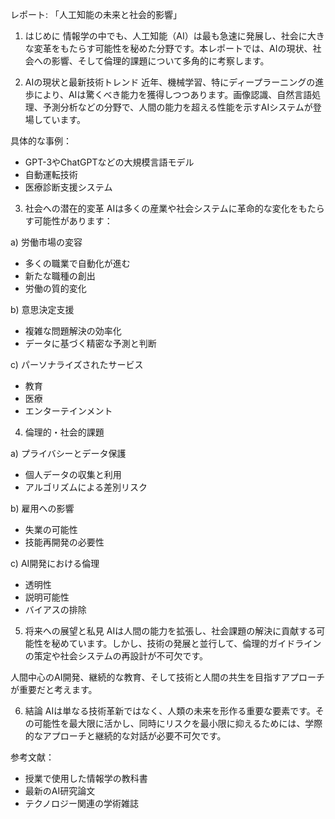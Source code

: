 レポート: 「人工知能の未来と社会的影響」

1. はじめに
情報学の中でも、人工知能（AI）は最も急速に発展し、社会に大きな変革をもたらす可能性を秘めた分野です。本レポートでは、AIの現状、社会への影響、そして倫理的課題について多角的に考察します。

2. AIの現状と最新技術トレンド
近年、機械学習、特にディープラーニングの進歩により、AIは驚くべき能力を獲得しつつあります。画像認識、自然言語処理、予測分析などの分野で、人間の能力を超える性能を示すAIシステムが登場しています。

具体的な事例：
- GPT-3やChatGPTなどの大規模言語モデル
- 自動運転技術
- 医療診断支援システム

3. 社会への潜在的変革
AIは多くの産業や社会システムに革命的な変化をもたらす可能性があります：

a) 労働市場の変容
- 多くの職業で自動化が進む
- 新たな職種の創出
- 労働の質的変化

b) 意思決定支援
- 複雑な問題解決の効率化
- データに基づく精密な予測と判断

c) パーソナライズされたサービス
- 教育
- 医療
- エンターテインメント

4. 倫理的・社会的課題

a) プライバシーとデータ保護
- 個人データの収集と利用
- アルゴリズムによる差別リスク

b) 雇用への影響
- 失業の可能性
- 技能再開発の必要性

c) AI開発における倫理
- 透明性
- 説明可能性
- バイアスの排除

5. 将来への展望と私見
AIは人間の能力を拡張し、社会課題の解決に貢献する可能性を秘めています。しかし、技術の発展と並行して、倫理的ガイドラインの策定や社会システムの再設計が不可欠です。

人間中心のAI開発、継続的な教育、そして技術と人間の共生を目指すアプローチが重要だと考えます。

6. 結論
AIは単なる技術革新ではなく、人類の未来を形作る重要な要素です。その可能性を最大限に活かし、同時にリスクを最小限に抑えるためには、学際的なアプローチと継続的な対話が必要不可欠です。

参考文献：
- 授業で使用した情報学の教科書
- 最新のAI研究論文
- テクノロジー関連の学術雑誌
